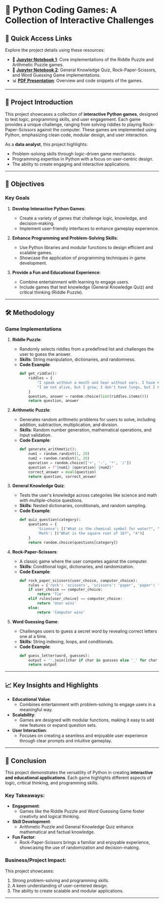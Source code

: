# 🧩 Python Coding Games: A Collection of Interactive Challenges

## 🌟 Quick Access Links
Explore the project details using these resources:
- 📓 **[Jupyter Notebook 1](./PYTHON_PROJECT_1.ipynb)**: Core implementations of the Riddle Puzzle and Arithmetic Puzzle games.
- 📓 **[Jupyter Notebook 2](./PYTHON_PROJECT_2.ipynb)**: General Knowledge Quiz, Rock-Paper-Scissors, and Word Guessing Game implementations.
- 📊 **[PDF Presentation](./C3_PROJECT_PPT.pdf)**: Overview and code snippets of the games.

---

## 📜 Project Introduction
This project showcases a collection of **interactive Python games**, designed to test logic, programming skills, and user engagement. Each game provides a unique challenge, ranging from solving riddles to playing Rock-Paper-Scissors against the computer. These games are implemented using Python, emphasizing clean code, modular design, and user interaction.

As a **data analyst**, this project highlights:
- Problem-solving skills through logic-driven game mechanics.
- Programming expertise in Python with a focus on user-centric design.
- The ability to create engaging and interactive applications.

---

## 🎯 Objectives
### Key Goals
1. **Develop Interactive Python Games**:
   - Create a variety of games that challenge logic, knowledge, and decision-making.
   - Implement user-friendly interfaces to enhance gameplay experience.

2. **Enhance Programming and Problem-Solving Skills**:
   - Use Python libraries and modular functions to design efficient and scalable games.
   - Showcase the application of programming techniques in game development.

3. **Provide a Fun and Educational Experience**:
   - Combine entertainment with learning to engage users.
   - Include games that test knowledge (General Knowledge Quiz) and critical thinking (Riddle Puzzle).

---

## 🛠️ Methodology
### Game Implementations
1. **Riddle Puzzle**:
   - Randomly selects riddles from a predefined list and challenges the user to guess the answer.
   - **Skills**: String manipulation, dictionaries, and randomness.
   - **Code Example**:
     ```python
     def get_riddle():
         riddles = {
             "I speak without a mouth and hear without ears. I have no body, but I come alive with wind. What am I?": "Echo",
             "I am not alive, but I grow; I don't have lungs, but I need air. What am I?": "Fire"
         }
         question, answer = random.choice(list(riddles.items()))
         return question, answer
     ```

2. **Arithmetic Puzzle**:
   - Generates random arithmetic problems for users to solve, including addition, subtraction, multiplication, and division.
   - **Skills**: Random number generation, mathematical operations, and input validation.
   - **Code Example**:
     ```python
     def generate_arithmetic():
         num1 = random.randint(1, 20)
         num2 = random.randint(1, 20)
         operation = random.choice(['+', '-', '*', '/'])
         question = f"{num1} {operation} {num2}"
         correct_answer = eval(question)
         return question, correct_answer
     ```

3. **General Knowledge Quiz**:
   - Tests the user's knowledge across categories like science and math with multiple-choice questions.
   - **Skills**: Nested dictionaries, conditionals, and random sampling.
   - **Code Example**:
     ```python
     def quiz_question(category):
         questions = {
             'Science': [("What is the chemical symbol for water?", "H2O")],
             'Math': [("What is the square root of 16?", "4")]
         }
         return random.choice(questions[category])
     ```

4. **Rock-Paper-Scissors**:
   - A classic game where the user competes against the computer.
   - **Skills**: Conditional logic, dictionaries, and randomization.
   - **Code Example**:
     ```python
     def rock_paper_scissors(user_choice, computer_choice):
         rules = {'rock': 'scissors', 'scissors': 'paper', 'paper': 'rock'}
         if user_choice == computer_choice:
             return 'Tie'
         elif rules[user_choice] == computer_choice:
             return 'User wins'
         else:
             return 'Computer wins'
     ```

5. **Word Guessing Game**:
   - Challenges users to guess a secret word by revealing correct letters one at a time.
   - **Skills**: String indexing, loops, and conditionals.
   - **Code Example**:
     ```python
     def guess_letter(word, guesses):
         output = ''.join([char if char in guesses else '_' for char in word])
         return output
     ```

---

## 📈 Key Insights and Highlights
- **Educational Value**:
  - Combines entertainment with problem-solving to engage users in a meaningful way.
- **Scalability**:
  - Games are designed with modular functions, making it easy to add new features or expand question sets.
- **User Interaction**:
  - Focuses on creating a seamless and enjoyable user experience through clear prompts and intuitive gameplay.

---

## 🏁 Conclusion
This project demonstrates the versatility of Python in creating **interactive and educational applications**. Each game highlights different aspects of logic, critical thinking, and programming skills.

### Key Takeaways:
- **Engagement**:
  - Games like the Riddle Puzzle and Word Guessing Game foster creativity and logical thinking.
- **Skill Development**:
  - Arithmetic Puzzle and General Knowledge Quiz enhance mathematical and factual knowledge.
- **Fun Factor**:
  - Rock-Paper-Scissors brings a familiar and enjoyable experience, showcasing the use of randomization and decision-making.

### Business/Project Impact:
This project showcases:
1. Strong problem-solving and programming skills.
2. A keen understanding of user-centered design.
3. The ability to create scalable and modular applications.

---
